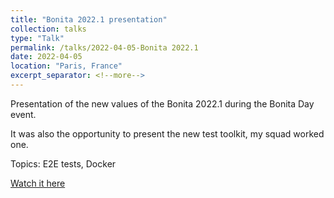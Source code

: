 ```yaml
---
title: "Bonita 2022.1 presentation"
collection: talks
type: "Talk"
permalink: /talks/2022-04-05-Bonita 2022.1
date: 2022-04-05
location: "Paris, France"
excerpt_separator: <!--more-->
---
```


Presentation of the new values of the Bonita 2022.1 during the Bonita Day event.

It was also the opportunity to present the new test toolkit, my squad worked one.

Topics: E2E tests, Docker 

[Watch it here](https://www.youtube.com/watch?v=H0FFRInL_wo)